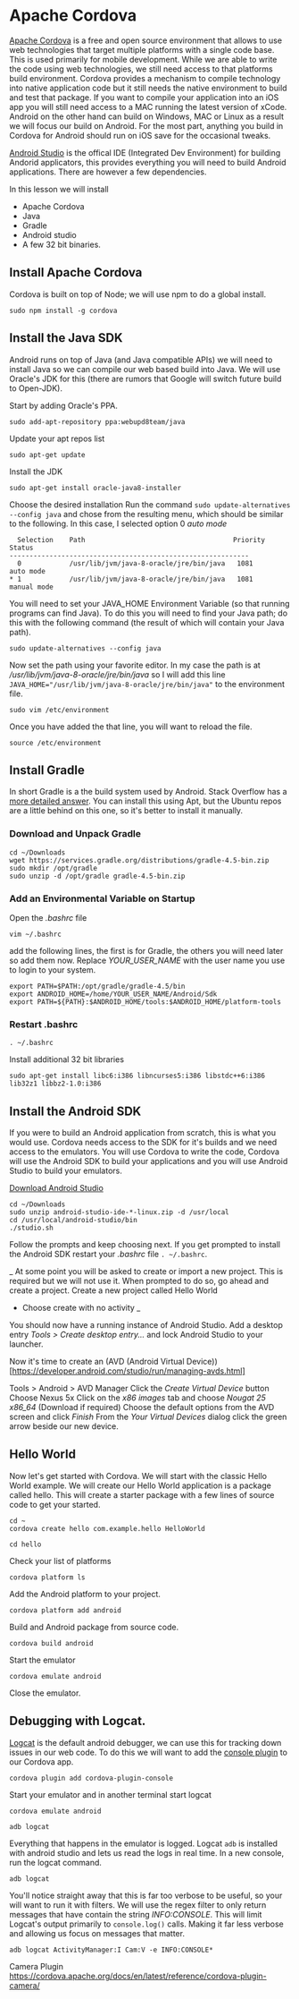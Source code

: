 # Apache Cordova
[Apache Cordova](https://cordova.apache.org/) is a free and open source environment that allows to use web technologies that target multiple platforms with a single code base. This is used primarily for mobile development. While we are able to write the code using web technologies, we still need access to that platforms build environment. Cordova provides a mechanism to compile technology into native application code but it still needs the native environment to build and test that package. If you want to compile your application into an iOS app you will still need access to a MAC running the latest version of xCode. Android on the other hand can build on Windows, MAC or Linux as a result we will focus our build on Android. For the most part, anything you build in Cordova for Android should run on iOS save for the occasional tweaks.

[Android Studio](https://developer.android.com/studio/index.html) is the offical IDE (Integrated Dev Environment) for building Andorid applicators, this provides everything you will need to build Android applications. There are however a few dependencies.

In this lesson we will install
* Apache Cordova
* Java
* Gradle
* Android studio
* A few 32 bit binaries.

## Install Apache Cordova

Cordova is built on top of Node; we will use npm to do a global install.

```
sudo npm install -g cordova
```

## Install the Java SDK
Android runs on top of Java (and Java compatible APIs) we will need to install Java so we can compile our web based build into Java. We will use Oracle's JDK for this (there are rumors that Google will switch future build to Open-JDK).

Start by adding Oracle's PPA.

```
sudo add-apt-repository ppa:webupd8team/java
```

Update your apt repos list

```
sudo apt-get update
```

Install the JDK

```
sudo apt-get install oracle-java8-installer
```

Choose the desired installation
Run the command ```sudo update-alternatives --config java``` and chose from the resulting menu, which should be similar to the following. In this case, I selected option 0 _auto mode_

```
  Selection    Path                                     Priority   Status
------------------------------------------------------------
  0            /usr/lib/jvm/java-8-oracle/jre/bin/java   1081      auto mode
* 1            /usr/lib/jvm/java-8-oracle/jre/bin/java   1081      manual mode
```

You will need to set your JAVA_HOME Environment Variable (so that running programs can  find Java). To do this you will need to find your Java path; do this with the following command (the result of which will contain your Java path).

```
sudo update-alternatives --config java
```

Now set the path using your favorite editor. In my case the path is at _/usr/lib/jvm/java-8-oracle/jre/bin/java_ so I will add this line ```JAVA_HOME="/usr/lib/jvm/java-8-oracle/jre/bin/java"``` to the environment file.

```
sudo vim /etc/environment
```

Once you have added the that line, you will want to reload the file.

```
source /etc/environment
```

## Install Gradle

In short Gradle is a the build system used by Android. Stack Overflow has a [more detailed answer](https://stackoverflow.com/questions/16754643/what-is-gradle-in-android-studio). You can install this using Apt, but the Ubuntu repos are a little behind on this one, so it's better to install it manually.

### Download and Unpack Gradle

```
cd ~/Downloads
wget https://services.gradle.org/distributions/gradle-4.5-bin.zip
sudo mkdir /opt/gradle
sudo unzip -d /opt/gradle gradle-4.5-bin.zip
```

### Add an Environmental Variable on Startup

Open the _.bashrc_ file

```
vim ~/.bashrc
```

add the following lines, the first is for Gradle, the others you will need later so add them now. Replace *YOUR_USER_NAME* with the user name you use to login to your system.

```
export PATH=$PATH:/opt/gradle/gradle-4.5/bin
export ANDROID_HOME=/home/YOUR_USER_NAME/Android/Sdk
export PATH=${PATH}:$ANDROID_HOME/tools:$ANDROID_HOME/platform-tools
```

### Restart .bashrc

```
. ~/.bashrc
```

Install additional 32 bit libraries

```
sudo apt-get install libc6:i386 libncurses5:i386 libstdc++6:i386 lib32z1 libbz2-1.0:i386
```

## Install the Android SDK

If you were to build an Android application from scratch, this is what you would use. Cordova needs access to the SDK for it's builds and we need access to the emulators. You will use Cordova to write the code, Cordova will use the Android SDK to build your applications and you will use Android Studio to build your emulators.

[Download Android Studio](https://developer.android.com/studio/index.html)

```
cd ~/Downloads
sudo unzip android-studio-ide-*-linux.zip -d /usr/local
cd /usr/local/android-studio/bin
./studio.sh
```


Follow the prompts and keep choosing next. If you get prompted to install the Android SDK restart your _.bashrc_ file ```. ~/.bashrc```.

_
At some point you will be asked to create or import a new project. This is required but we will not use it. When prompted to do so, go ahead and create a project.
Create a new project called Hello World
* Choose create with no activity
_

You should now have a running instance of  Android Studio. Add a desktop entry _Tools > Create desktop entry..._ and lock Android Studio to your launcher.  

Now it's time to create an (AVD (Android Virtual Device))[https://developer.android.com/studio/run/managing-avds.html]

Tools > Android > AVD Manager
Click the _Create Virtual Device_ button
Choose Nexus 5x
Click on the _x86 images_ tab and choose _Nougat 25 x86_64_ (Download if required)
Choose the default options from the AVD screen and click _Finish_
From the _Your Virtual Devices_ dialog click the green arrow beside our new device.

## Hello World

Now let's get started with Cordova. We will start with the classic Hello World example. We will create our Hello World application is a package called hello. This will create a starter package with a few lines of source code to get your started.

```
cd ~
cordova create hello com.example.hello HelloWorld

cd hello
```

Check your list of platforms

```
cordova platform ls
```

Add the Android platform to your project.

```
cordova platform add android
```

Build and Android package from source code.

```
cordova build android
```

Start the emulator

```
cordova emulate android
```

Close the emulator.

## Debugging with Logcat.
[Logcat](https://developer.android.com/studio/command-line/logcat.html) is the default android debugger, we can use this for tracking down issues in our web code. To do this we will want to add the [console plugin](https://cordova.apache.org/docs/en/latest/reference/cordova-plugin-console/) to our Cordova app.

```
cordova plugin add cordova-plugin-console
```

Start your emulator and in another terminal start logcat
```
cordova emulate android

adb logcat
```

Everything that happens in the emulator is logged. Logcat ```adb``` is installed with android studio and lets us read the logs in real time. In a new console, run the logcat command.
```
adb logcat
```
You'll notice straight away that this is far too verbose to be useful, so your will want to run it with filters. We will use the regex filter to only return messages that have contain the string _INFO:CONSOLE_. This will limit Logcat's output primarily to ```console.log()``` calls. Making it far less verbose and allowing us focus on messages that matter.

```
adb logcat ActivityManager:I Cam:V -e INFO:CONSOLE*
```

Camera Plugin
https://cordova.apache.org/docs/en/latest/reference/cordova-plugin-camera/
